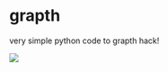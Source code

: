 # grapth

very simple python code to grapth hack!

<p><img align="left" src="https://github.com/eryycr/images/blob/main/graph.png"/><p>
